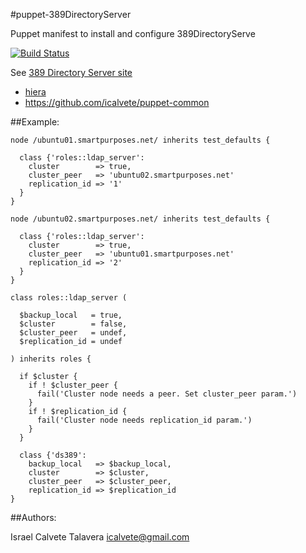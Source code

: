 #puppet-389DirectoryServer

Puppet manifest to install and configure 389DirectoryServe

[![Build Status](https://secure.travis-ci.org/icalvete/puppet-389DirectoryServer.png)](http://travis-ci.org/icalvete/puppet-389DirectoryServer)

See [389 Directory Server site](http://directory.fedoraproject.org/wiki/Main_Page)

* [hiera](http://docs.puppetlabs.com/hiera/1/index.html)
* https://github.com/icalvete/puppet-common 

##Example:


```puppet
node /ubuntu01.smartpurposes.net/ inherits test_defaults {

  class {'roles::ldap_server':
    cluster        => true,
    cluster_peer   => 'ubuntu02.smartpurposes.net'
    replication_id => '1'
  }
}

node /ubuntu02.smartpurposes.net/ inherits test_defaults {
  
  class {'roles::ldap_server':
    cluster        => true,
    cluster_peer   => 'ubuntu01.smartpurposes.net'
    replication_id => '2'
  }
}

class roles::ldap_server (

  $backup_local   = true,
  $cluster        = false,
  $cluster_peer   = undef,
  $replication_id = undef

) inherits roles {

  if $cluster {
    if ! $cluster_peer {
      fail('Cluster node needs a peer. Set cluster_peer param.')
    }
    if ! $replication_id {
      fail('Cluster node needs replication_id param.')
    }
  }

  class {'ds389':
    backup_local   => $backup_local,
    cluster        => $cluster,
    cluster_peer   => $cluster_peer,
    replication_id => $replication_id
}

```

##Authors:

Israel Calvete Talavera <icalvete@gmail.com>
